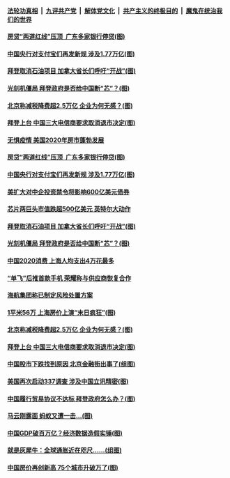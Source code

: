 ####  [法轮功真相](../../../../basic/blob/master/README.md?t=01241731) &nbsp;|&nbsp; [九评共产党](../../../../9ping.md/blob/master/README.md?t=01241731) &nbsp;|&nbsp; [解体党文化](../../../../jtdwh.md/blob/master/README.md?t=01241731)  &nbsp;|&nbsp; [共产主义的终极目的](../../../../gczydzjmd.md/blob/master/README.md?t=01241731) &nbsp;|&nbsp; [魔鬼在统治我们的世界](../../../../mgztzwmdsj.md/blob/master/README.md?t=01241731) 

#### [房贷“两道红线”压顶&nbsp; 广东多家银行停贷(图)](../pages/p5/960160.md?t=01241731) 

#### [中国央行对支付宝们再发新规 涉及1.77万亿(图)](../pages/p5/960135.md?t=01241731) 

#### [拜登取消石油项目 加拿大省长们呼吁“开战”(图)](../pages/p5/960105.md?t=01241731) 

#### [光刻机僵局 拜登政府是否给中国断“芯”？(图)](../pages/p5/960101.md?t=01241731) 

#### [北京称减税降费超2.5万亿 企业为何无感？(图)](../pages/p5/960011.md?t=01241731) 

#### [拜登上台 中国三大电信商要求取消退市决定(图)](../pages/p5/959987.md?t=01241731) 

#### [无惧疫情 美国2020年房市蓬勃发展](../pages/p5/960183.md?t=01241731) 

#### [房贷“两道红线”压顶&nbsp; 广东多家银行停贷(图)](../pages/p5/960160.md?t=01241731) 

#### [中国央行对支付宝们再发新规 涉及1.77万亿(图)](../pages/p5/960135.md?t=01241731) 

#### [美扩大对中企投资禁令将影响600亿美元债券](../pages/p5/960138.md?t=01241731) 

#### [芯片两巨头市值跌超500亿美元 英特尔大动作](../pages/p5/960118.md?t=01241731) 

#### [拜登取消石油项目 加拿大省长们呼吁“开战”(图)](../pages/p5/960105.md?t=01241731) 

#### [光刻机僵局 拜登政府是否给中国断“芯”？(图)](../pages/p5/960101.md?t=01241731) 

#### [中国2020消费 上海人均支出4万花最多](../pages/p5/960069.md?t=01241731) 

#### [“单飞”后推首款手机 荣耀称与供应商恢复合作](../pages/p5/960067.md?t=01241731) 

#### [海航集团称已制定风险处置方案](../pages/p5/960048.md?t=01241731) 

#### [1平米56万 上海房价上演“末日疯狂”(图)](../pages/p5/960036.md?t=01241731) 

#### [北京称减税降费超2.5万亿 企业为何无感？(图)](../pages/p5/960011.md?t=01241731) 

#### [拜登上台 中国三大电信商要求取消退市决定(图)](../pages/p5/959987.md?t=01241731) 

#### [中国股市下跌找到原因 北京金融街出事了(组图)](../pages/p5/959999.md?t=01241731) 

#### [美国再次启动337调查 涉及中国立讯精密(图)](../pages/p5/959997.md?t=01241731) 

#### [中国履行贸易协议不达标 拜登政府怎么办？(图)](../pages/p5/959994.md?t=01241731) 

#### [马云刚露面 蚂蚁又遭一击…(图)](../pages/p5/959937.md?t=01241731) 

#### [中国GDP破百万亿？经济数据造假实锤(图)](../pages/p5/959940.md?t=01241731) 

#### [就是灰犀牛：全球通胀近在咫尺……(组图)](../pages/p5/959932.md?t=01241731) 

#### [中国房价再创新高 75个城市升破万了(图)](../pages/p5/959917.md?t=01241731) 

